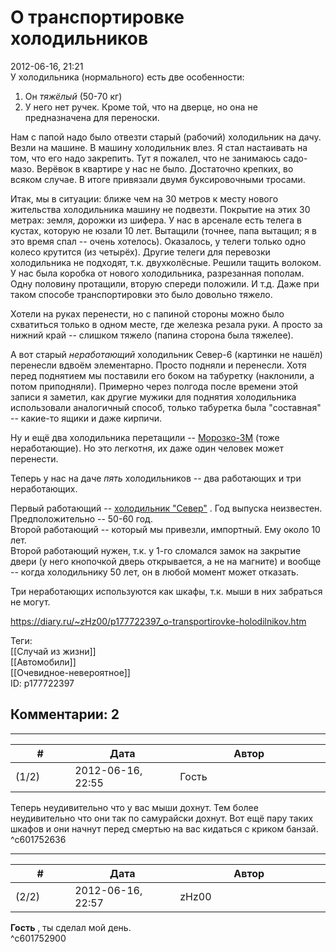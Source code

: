 О транспортировке холодильников
===============================

  
2012-06-16, 21:21  
 У холодильника (нормального) есть две особенности:   
 1. Он  *тяжёлый*  (50-70 кг)   
 2. У него нет ручек. Кроме той, что на дверце, но она не предназначена для переноски.   
   
 Нам с папой надо было отвезти старый (рабочий) холодильник на дачу. Везли на машине. В машину холодильник влез. Я стал настаивать на том, что его надо закрепить. Тут я пожалел, что не занимаюсь садо-мазо. Верёвок в квартире у нас не было. Достаточно крепких, во всяком случае. В итоге привязали двумя буксировочными тросами.   
   
 Итак, мы в ситуации: ближе чем на 30 метров к месту нового жительства холодильника машину не подвезти. Покрытие на этих 30 метрах: земля, дорожки из шифера. У нас в арсенале есть телега в кустах, которую не юзали 10 лет. Вытащили (точнее, папа вытащил; я в это время спал -- очень хотелось). Оказалось, у телеги только одно колесо крутится (из четырёх). Другие телеги для перевозки холодильника не подходят, т.к. двухколёсные. Решили тащить волоком. У нас была коробка от нового холодильника, разрезанная пополам. Одну половину протащили, вторую спереди положили. И т.д. Даже при таком способе транспортировки это было довольно тяжело.   
   
 Хотели на руках перенести, но с папиной стороны можно было схватиться только в одном месте, где железка резала руки. А просто за нижний край -- слишком тяжело (папина сторона была тяжелее).   
   
 А вот старый  *неработающий*  холодильник Север-6 (картинки не нашёл) перенесли вдвоём элементарно. Просто подняли и перенесли. Хотя перед поднятием мы поставили его боком на табуретку (наклонили, а потом приподняли). Примерно через полгода после времени этой записи я заметил, как другие мужики для поднятия холодильника использовали аналогичный способ, только табуретка была "составная" -- какие-то ящики и даже кирпичи.   
   
 Ну и ещё два холодильника перетащили --  [Морозко-3М](http://krsk.24au.ru/1016761/)  (тоже неработающие). Но это легкотня, их даже один человек может перенести.   
   
 Теперь у нас на даче  *пять*  холодильников -- два работающих и три неработающих.   
   
 Первый работающий --  [холодильник "Север"](http://s.fishki.net/upload/post/201503/09/1457179/1_sever.jpg)  . Год выпуска неизвестен. Предположительно -- 50-60 год.   
 Второй работающий -- который мы привезли, импортный. Ему около 10 лет.   
 Второй работающий нужен, т.к. у 1-го сломался замок на закрытие двери (у него кнопочкой дверь открывается, а не на магните) и вообще -- когда холодильнику 50 лет, он в любой момент может отказать.   
   
 Три неработающих используются как шкафы, т.к. мыши в них забраться не могут.   
  
<https://diary.ru/~zHz00/p177722397_o-transportirovke-holodilnikov.htm>  
  
Теги:  
[[Случай из жизни]]  
[[Автомобили]]  
[[Очевидное-невероятное]]  
ID: p177722397  


Комментарии: 2
--------------

  


---



|         #         |              Дата              |                     Автор                     |           ID           |
| --- | --- | --- | --- |
| (1/2) | 2012-06-16, 22:55 | Гость | c601752636 |

  
 Теперь неудивительно что у вас мыши дохнут. Тем более неудивительно что они так по самурайски дохнут. Вот ещё пару таких шкафов и они начнут перед смертью на вас кидаться с криком банзай.   
 ^c601752636

---



|         #         |              Дата              |                     Автор                     |           ID           |
| --- | --- | --- | --- |
| (2/2) | 2012-06-16, 22:57 | zHz00 | c601752900 |

  
  **Гость**  , ты сделал мой день.   
 ^c601752900